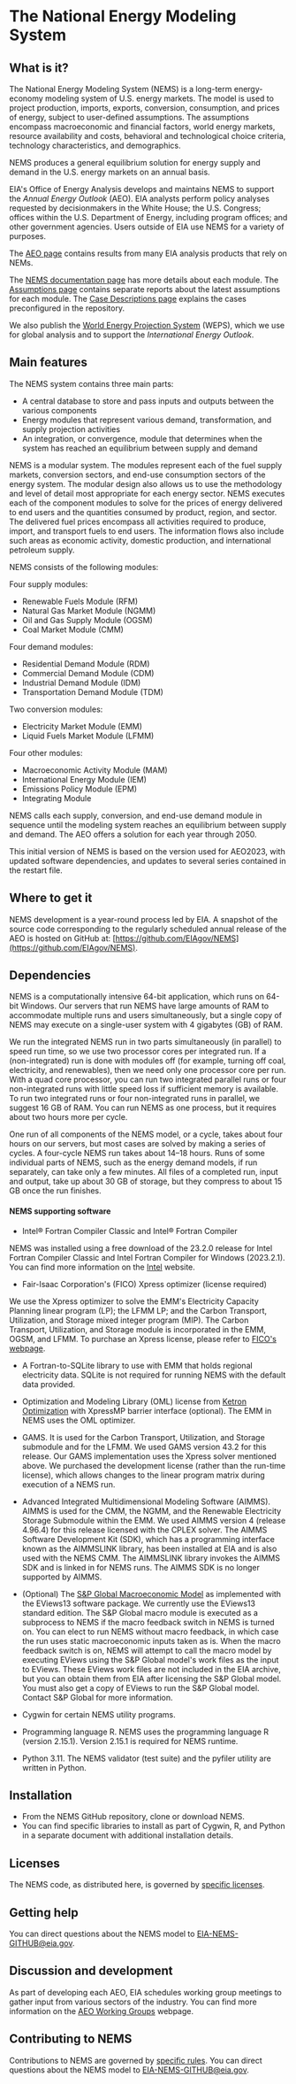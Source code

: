 # ​The National Energy Modeling System

## What is it?

The National Energy Modeling System (NEMS) is a long-term energy-economy modeling system of U.S. energy markets. The model is used to project production, imports, exports, conversion, consumption, and prices of energy, subject to user-defined assumptions. The assumptions encompass macroeconomic and financial factors, world energy markets, resource availability and costs, behavioral and technological choice criteria, technology characteristics, and demographics.

NEMS produces a general equilibrium solution for energy supply and demand in the U.S. energy markets on an annual basis.

EIA's Office of Energy Analysis develops and maintains NEMS to support the _Annual Energy Outlook_ (AEO). EIA analysts perform policy analyses requested by decisionmakers in the White House; the U.S. Congress; offices within the U.S. Department of Energy, including program offices; and other government agencies. Users outside of EIA use NEMS for a variety of purposes.

The [AEO page](https://www.eia.gov/outlooks/aeo/) contains results from many EIA analysis products that rely on NEMs.

The [NEMS documentation page](https://www.eia.gov/outlooks/aeo/nems/documentation/) has more details about each module. The [Assumptions page](https://www.eia.gov/outlooks/aeo/assumptions/) contains separate reports about the latest assumptions for each module. The [Case Descriptions page](https://www.eia.gov/outlooks/aeo/assumptions/case_descriptions.php) explains the cases preconfigured in the repository.

We also publish the [World Energy Projection System](https://www.eia.gov/outlooks/ieo/ieoweps_sourcecode.php) (WEPS), which we use for global analysis and to support the _International Energy Outlook_.

## Main features

The NEMS system contains three main parts:

- A central database to store and pass inputs and outputs between the various components
- Energy modules that represent various demand, transformation, and supply projection activities
- An integration, or convergence, module that determines when the system has reached an equilibrium between supply and demand

NEMS is a modular system. The modules represent each of the fuel supply markets, conversion sectors, and end-use consumption sectors of the energy system. The modular design also allows us to use the methodology and level of detail most appropriate for each energy sector. NEMS executes each of the component modules to solve for the prices of energy delivered to end users and the quantities consumed by product, region, and sector. The delivered fuel prices encompass all activities required to produce, import, and transport fuels to end users. The information flows also include such areas as economic activity, domestic production, and international petroleum supply.

NEMS consists of the following modules:

Four supply modules:

- Renewable Fuels Module (RFM)
- Natural Gas Market Module (NGMM)
- Oil and Gas Supply Module (OGSM)
- Coal Market Module (CMM)

Four demand modules:

- Residential Demand Module (RDM)
- Commercial Demand Module (CDM)
- Industrial Demand Module (IDM)
- Transportation Demand Module (TDM)

Two conversion modules:

- Electricity Market Module (EMM)
- Liquid Fuels Market Module (LFMM)

Four other modules:

- Macroeconomic Activity Module (MAM)
- International Energy Module (IEM)
- Emissions Policy Module (EPM)
- Integrating Module

NEMS calls each supply, conversion, and end-use demand module in sequence until the modeling system reaches an equilibrium between supply and demand. The AEO offers a solution for each year through 2050.

This initial version of NEMS is based on the version used for AEO2023, with updated software dependencies, and updates to several series contained in the restart file.

## Where to get it

NEMS development is a year-round process led by EIA. A snapshot of the source code corresponding to the regularly scheduled annual release of the AEO is hosted on GitHub at: [https://github.com/EIAgov/NEMS](https://github.com/EIAgov/NEMS).

## Dependencies

NEMS is a computationally intensive 64-bit application, which runs on 64-bit Windows. Our servers that run NEMS have large amounts of RAM to accommodate multiple runs and users simultaneously, but a single copy of NEMS may execute on a single-user system with 4 gigabytes (GB) of RAM.

We run the integrated NEMS run in two parts simultaneously (in parallel) to speed run time, so we use two processor cores per integrated run. If a (non-integrated) run is done with modules off (for example, turning off coal, electricity, and renewables), then we need only one processor core per run. With a quad core processor, you can run two integrated parallel runs or four non-integrated runs with little speed loss if sufficient memory is available. To run two integrated runs or four non-integrated runs in parallel, we suggest 16 GB of RAM. You can run NEMS as one process, but it requires about two hours more per cycle.

One run of all components of the NEMS model, or a cycle, takes about four hours on our servers, but most cases are solved by making a series of cycles. A four-cycle NEMS run takes about 14–18 hours. Runs of some individual parts of NEMS, such as the energy demand models, if run separately, can take only a few minutes. All files of a completed run, input and output, take up about 30 GB of storage, but they compress to about 15 GB once the run finishes.

#### NEMS supporting software

- Intel® Fortran Compiler Classic and Intel® Fortran Compiler

NEMS was installed using a free download of the 23.2.0 release for Intel Fortran Compiler Classic and Intel Fortran Compiler for Windows (2023.2.1). You can find more information on the [Intel](https://www.intel.com/content/www/us/en/developer/articles/tool/oneapi-standalone-components.html#fortran) website.

- Fair-Isaac Corporation's (FICO) Xpress optimizer (license required)

We use the Xpress optimizer to solve the EMM's Electricity Capacity Planning linear program (LP); the LFMM LP; and the Carbon Transport, Utilization, and Storage mixed integer program (MIP). The Carbon Transport, Utilization, and Storage module is incorporated in the EMM, OGSM, and LFMM. To purchase an Xpress license, please refer to [FICO's webpage](https://www.fico.com/en/fico-xpress-trial-and-licensing-options).

- A Fortran-to-SQLite library to use with EMM that holds regional electricity data. SQLite is not required for running NEMS with the default data provided.


- Optimization and Modeling Library (OML) license from [Ketron Optimization](http://www.ketronms.com/oml.shtml) with XpressMP barrier interface (optional). The EMM in NEMS uses the OML optimizer.


- GAMS. It is used for the Carbon Transport, Utilization, and Storage submodule and for the LFMM. We used GAMS version 43.2 for this release. Our GAMS implementation uses the Xpress solver mentioned above. We purchased the development license (rather than the run-time license), which allows changes to the linear program matrix during execution of a NEMS run.


- Advanced Integrated Multidimensional Modeling Software (AIMMS). AIMMS is used for the CMM, the NGMM, and the Renewable Electricity Storage Submodule within the EMM. We used AIMMS version 4 (release 4.96.4) for this release licensed with the CPLEX solver. The AIMMS Software Development Kit (SDK), which has a programming interface known as the AIMMSLINK library, has been installed at EIA and is also used with the NEMS CMM. The AIMMSLINK library invokes the AIMMS SDK and is linked in for NEMS runs. The AIMMS SDK is no longer supported by AIMMS.


- (Optional) The [S&P Global Macroeconomic Model](https://www.spglobal.com/en/) as implemented with the EViews13 software package. We currently use the EViews13 standard edition. The S&P Global macro module is executed as a subprocess to NEMS if the macro feedback switch in NEMS is turned on. You can elect to run NEMS without macro feedback, in which case the run uses static macroeconomic inputs taken as is. When the macro feedback switch is on, NEMS will attempt to call the macro model by executing EViews using the S&P Global model's work files as the input to EViews. These EViews work files are not included in the EIA archive, but you can obtain them from EIA after licensing the S&P Global model. You must also get a copy of EViews to run the S&P Global model. Contact S&P Global for more information.


- Cygwin for certain NEMS utility programs.


- Programming language R. NEMS uses the programming language R (version 2.15.1). Version 2.15.1 is required for NEMS runtime.


- Python 3.11. The NEMS validator (test suite) and the pyfiler utility are written in Python.

## Installation

- From the NEMS GitHub repository, clone or download NEMS.
- You can find specific libraries to install as part of Cygwin, R, and Python in a separate document with additional installation details.

## Licenses 

The NEMS code, as distributed here, is governed by [specific licenses](https://github.com/eiagov).

## Getting help

You can direct questions about the NEMS model to <EIA-NEMS-GITHUB@eia.gov>.

## Discussion and development

As part of developing each AEO, EIA schedules working group meetings to gather input from various sectors of the industry. You can find more information on the [AEO Working Groups](https://www.eia.gov/outlooks/aeo/workinggroup/) webpage.

## Contributing to NEMS 

Contributions to NEMS are governed by [specific rules](https://github.com/eiagov).  You can direct questions about the NEMS model to <EIA-NEMS-GITHUB@eia.gov>.
